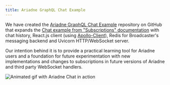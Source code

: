 ```yaml
---
title: Ariadne GraphQL Chat Example
---
```


We have created the [Ariadne GraphQL Chat Example](https://github.com/mirumee/ariadne-graphql-chat-example) repository on GitHub that expands the [Chat example from "Subscriptions" documentation](/server/subscriptions#simple-chat-example) with chat history, React.js client (using [Apollo-Client](https://www.apollographql.com/docs/react/data/subscriptions/)), Redis for Broadcaster's messaging backend and Uvicorn HTTP/WebSocket server.

<!--truncate-->

Our intention behind it is to provide a practical learning tool for Ariadne users and a foundation for future experimentation with new implementations and changes to subscriptions in future versions of Ariadne and third party WebSocket handlers.

![Animated gif with Ariadne Chat in action](https://user-images.githubusercontent.com/750553/205963257-39d062a8-34d5-4f65-b8a5-608aee5c2a46.gif)
